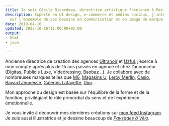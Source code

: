 ```yaml
---
title: Je suis Cécile Ricordeau, directrice artistique freelance à Paris.
description: Experte en UI design, e-commerce et médias sociaux, j’interviens également
  sur l’ensemble de vos besoins en communication et en image de marque.
date: 2019-04-10
updated: 2022-10-16T11:00:00+02:00
output:
- html
- json

---
```

Ancienne directrice de création des agences [Ultranoir](https://www.ultranoir.com) et [Uzful](https://www.uzful.fr), j’exerce à mon compte après plus de 15 ans passés en agence et chez l’annonceur (Digitas, Publicis Luxe, Videdressing, Baobaz ..). Je collabore avec de nombreuses marques telles que [M6](https://www.instagram.com/cecile.ricordeau/ "Instagram de Cécile Ricordeau"), [Magasins U](https://www.instagram.com/cecile.ricordeau/ "Instagram de Cécile Ricordeau"), [Leroy Merlin](https://www.behance.net/gallery/74693899/du-cot-de-chez-vous), [Casio](https://www.instagram.com/p/CHTVHKTI2Bf/?utm_source=ig_web_copy_link), [Bayard Jeunesse](https://www.behance.net/gallery/73864429/bayard-jeunesse), [Galeries Lafayette](https://www.behance.net/gallery/74355515/galeries-lafayette), [Dior](https://www.behance.net/gallery/73040331/dior-backstage)…

Mon approche du design est basée sur l'équilibre de la forme et de la fonction, privilégiant le rôle primordial du sens et de l’expérience émotionnelle.

Je vous invite à découvrir mes dernières créations sur [mon feed Instagram](https://www.instagram.com/cecile.ricordeau/). Je suis aussi illustratrice et je dessine beaucoup de [_Paysages à Vélo_](https://shop.cecillie.fr).